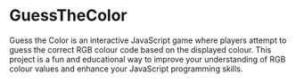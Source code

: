 # GuessTheColor
Guess the Color is an interactive JavaScript game where players attempt to guess the correct RGB colour code based on the displayed colour. This project is a fun and educational way to improve your understanding of RGB colour values and enhance your JavaScript programming skills.
